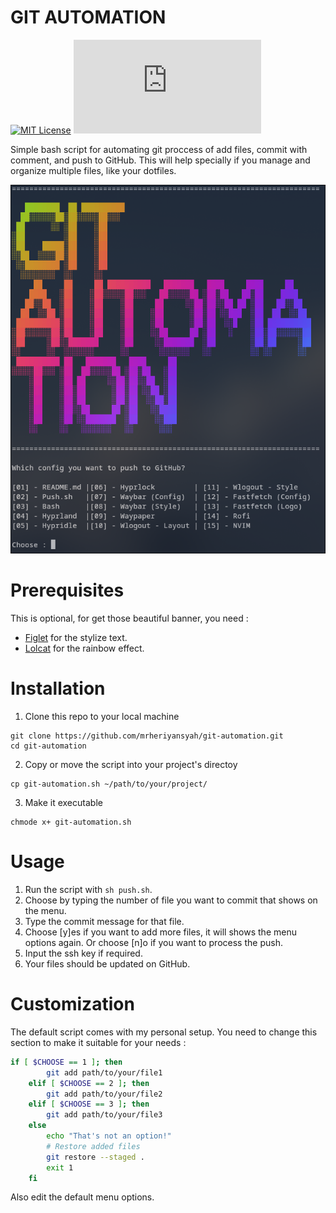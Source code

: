 # GIT AUTOMATION

[![MIT License](https://img.shields.io/badge/License-MIT-green.svg)](https://choosealicense.com/licenses/mit/) ![GitHub file size in bytes](https://img.shields.io/github/size/mrheriyansyah/git-automation/git-automation.sh)

Simple bash script for automating git proccess of add files, commit with comment, and push to GitHub.
This will help specially if you manage and organize multiple files, like your dotfiles.

![Preview](preview.png)

# Prerequisites

This is optional, for get those beautiful banner, you need :

- [Figlet](http://www.figlet.org/) for the stylize text.
- [Lolcat](https://github.com/busyloop/lolcat) for the rainbow effect.

# Installation

1. Clone this repo to your local machine

```
git clone https://github.com/mrheriyansyah/git-automation.git
cd git-automation
```
2. Copy or move the script into your project's directoy

```
cp git-automation.sh ~/path/to/your/project/
```
3. Make it executable
```
chmode x+ git-automation.sh
```

# Usage

1. Run the script with `sh push.sh`.
2. Choose by typing the number of file you want to commit that shows on the menu.
3. Type the commit message for that file.
4. Choose [y]es if you want to add more files, it will shows the menu options again. Or choose [n]o if you want to process the push.
5. Input the ssh key if required.
6. Your files should be updated on GitHub.

# Customization

The default script comes with my personal setup. You need to change this section to make it suitable for your needs :

``` bash
if [ $CHOOSE == 1 ]; then
		git add path/to/your/file1
	elif [ $CHOOSE == 2 ]; then
		git add path/to/your/file2
	elif [ $CHOOSE == 3 ]; then
		git add path/to/your/file3
	else
		echo "That's not an option!"
        # Restore added files
        git restore --staged .
		exit 1
	fi
```

Also edit the default menu options.

